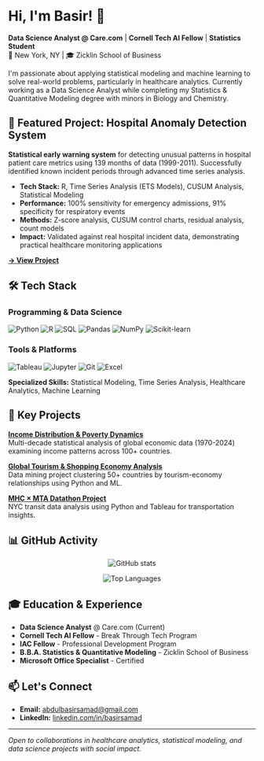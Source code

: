 # Hi, I'm Basir! 👋

**Data Science Analyst @ Care.com** | **Cornell Tech AI Fellow** | **Statistics Student**  
📍 New York, NY | 🎓 Zicklin School of Business

I'm passionate about applying statistical modeling and machine learning to solve real-world problems, particularly in healthcare analytics. Currently working as a Data Science Analyst while completing my Statistics & Quantitative Modeling degree with minors in Biology and Chemistry.

## 🎯 Featured Project: Hospital Anomaly Detection System

**Statistical early warning system** for detecting unusual patterns in hospital patient care metrics using 139 months of data (1999-2011). Successfully identified known incident periods through advanced time series analysis.

- **Tech Stack:** R, Time Series Analysis (ETS Models), CUSUM Analysis, Statistical Modeling
- **Performance:** 100% sensitivity for emergency admissions, 91% specificity for respiratory events
- **Methods:** Z-score analysis, CUSUM control charts, residual analysis, count models
- **Impact:** Validated against real hospital incident data, demonstrating practical healthcare monitoring applications

[**→ View Project**](https://github.com/BasirS/biomedical-informatics_project)

## 🛠️ Tech Stack

### Programming & Data Science
![Python](https://img.shields.io/badge/-Python-3776AB?style=flat&logo=python&logoColor=white)
![R](https://img.shields.io/badge/-R-276DC3?style=flat&logo=r&logoColor=white)
![SQL](https://img.shields.io/badge/-SQL-4479A1?style=flat&logo=mysql&logoColor=white)
![Pandas](https://img.shields.io/badge/-Pandas-150458?style=flat&logo=pandas&logoColor=white)
![NumPy](https://img.shields.io/badge/-NumPy-013243?style=flat&logo=numpy&logoColor=white)
![Scikit-learn](https://img.shields.io/badge/-Scikit--Learn-F7931E?style=flat&logo=scikit-learn&logoColor=white)

### Tools & Platforms
![Tableau](https://img.shields.io/badge/-Tableau-E97627?style=flat&logo=tableau&logoColor=white)
![Jupyter](https://img.shields.io/badge/-Jupyter-F37626?style=flat&logo=jupyter&logoColor=white)
![Git](https://img.shields.io/badge/-Git-F05032?style=flat&logo=git&logoColor=white)
![Excel](https://img.shields.io/badge/-Excel-217346?style=flat&logo=microsoft-excel&logoColor=white)

**Specialized Skills:** Statistical Modeling, Time Series Analysis, Healthcare Analytics, Machine Learning

## 🚀 Key Projects

**[Income Distribution & Poverty Dynamics](https://github.com/BasirS/income-distribution-poverty-dynamics)**  
Multi-decade statistical analysis of global economic data (1970-2024) examining income patterns across 100+ countries.

**[Global Tourism & Shopping Economy Analysis](https://github.com/BasirS/tourism-mining_project)**  
Data mining project clustering 50+ countries by tourism-economy relationships using Python and ML.

**[MHC × MTA Datathon Project](https://github.com/BasirS/mhcXmta-datathon_project)**  
NYC transit data analysis using Python and Tableau for transportation insights.

## 📊 GitHub Activity

<div align="center">

![GitHub stats](https://github-readme-stats.vercel.app/api?username=BasirS&show_icons=true&theme=default&hide_border=true)

![Top Languages](https://github-readme-stats.vercel.app/api/top-langs/?username=BasirS&layout=compact&theme=default&hide_border=true)

</div>

## 🎓 Education & Experience

- **Data Science Analyst** @ Care.com (Current)
- **Cornell Tech AI Fellow** - Break Through Tech Program
- **IAC Fellow** - Professional Development Program
- **B.B.A. Statistics & Quantitative Modeling** - Zicklin School of Business
- **Microsoft Office Specialist** - Certified

## 📫 Let's Connect

- **Email:** [abdulbasirsamad@gmail.com](mailto:abdulbasirsamad@gmail.com)
- **LinkedIn:** [linkedin.com/in/basirsamad](https://linkedin.com/in/basirsamad)

---

*Open to collaborations in healthcare analytics, statistical modeling, and data science projects with social impact.*

